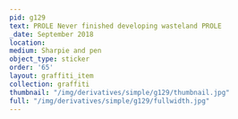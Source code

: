 ```yaml
---
pid: g129
text: PROLE Never finished developing wasteland PROLE
_date: September 2018
location: 
medium: Sharpie and pen
object_type: sticker
order: '65'
layout: graffiti_item
collection: graffiti
thumbnail: "/img/derivatives/simple/g129/thumbnail.jpg"
full: "/img/derivatives/simple/g129/fullwidth.jpg"
---
```

